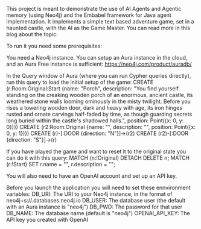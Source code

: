This project is meant to demonstrate the use of AI Agents and Agentic memory (using Neo4j) and the Embabel framework for Java agent implementation.
It implements a simple text based adventure game, set in a haunted castle, with the AI as the Game Master.
You can read more in this blog about the topic: <TBD>

To run it you need some prerequisites:

You need a Neo4j instance. You can setup an Aura instance in the cloud, and an Aura Free instance is sufficient:
https://neo4j.com/product/auradb/

In the Query window of Aura (where you can run Cypher queries directly), run this query to load the initial setup of the game:
CREATE (r:Room:Original:Start {name: "Porch", description: "You find yourself standing on the creaking wooden porch of an enormous, ancient castle, its weathered stone walls looming ominously in the misty twilight. Before you rises a towering wooden door, dark and heavy with age, its iron hinges rusted and ornate carvings half-faded by time, as though guarding secrets long buried within the castle's shadowed halls.", position: Point({x: 0, y: 0})})
CREATE (r2:Room:Original {name: "", description: "", position: Point({x: 0, y: 1})})
CREATE (r)-[:DOOR {direction: "N"}]->(r2)
CREATE (r2)-[:DOOR {direction: "S"}]->(r)

If you have played the game and want to reset it to the original state you can do it with this query:
MATCH (n:!Original) DETACH DELETE n;
MATCH (r:!Start) SET r.name = "", r.description = "";

You will also need to have an OpenAI account and set up an API key.

Before you launch the application you will need to set these ennvironment variables:
DB_URI: The URI to your Neo4j instance, in the format of neo4j+s://<INSTANCEID>.databases.neo4j.io
DB_USER: The database user (the default with an Aura instance is "neo4j")
DB_PWD: The password for that user
DB_NAME: The database name (default is "neo4j")
OPENAI_API_KEY: The API key you created with OpenAI
